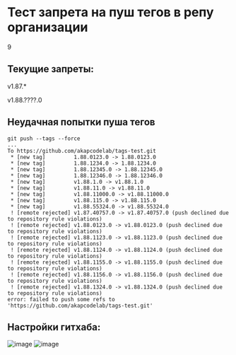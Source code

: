 # Тест запрета на пуш тегов в репу организации

9

## Текущие запреты:
v1.87.*

v1.88.????.0

## Неудачная попытки пуша тегов
```
git push --tags --force
...
To https://github.com/akapcodelab/tags-test.git
 * [new tag]         1.88.0123.0 -> 1.88.0123.0
 * [new tag]         1.88.1234.0 -> 1.88.1234.0
 * [new tag]         1.88.12345.0 -> 1.88.12345.0
 * [new tag]         1.88.12346.0 -> 1.88.12346.0
 * [new tag]         v1.88.1.0 -> v1.88.1.0
 * [new tag]         v1.88.11.0 -> v1.88.11.0
 * [new tag]         v1.88.11000.0 -> v1.88.11000.0
 * [new tag]         v1.88.115.0 -> v1.88.115.0
 * [new tag]         v1.88.55324.0 -> v1.88.55324.0
 ! [remote rejected] v1.87.40757.0 -> v1.87.40757.0 (push declined due to repository rule violations)
 ! [remote rejected] v1.88.0123.0 -> v1.88.0123.0 (push declined due to repository rule violations)
 ! [remote rejected] v1.88.1123.0 -> v1.88.1123.0 (push declined due to repository rule violations)
 ! [remote rejected] v1.88.1124.0 -> v1.88.1124.0 (push declined due to repository rule violations)
 ! [remote rejected] v1.88.1155.0 -> v1.88.1155.0 (push declined due to repository rule violations)
 ! [remote rejected] v1.88.1156.0 -> v1.88.1156.0 (push declined due to repository rule violations)
 ! [remote rejected] v1.88.1324.0 -> v1.88.1324.0 (push declined due to repository rule violations)
error: failed to push some refs to 'https://github.com/akapcodelab/tags-test.git'
```

## Настройки гитхаба:
![image](https://github.com/user-attachments/assets/006c6db4-c61e-44b1-9768-46b9ee3b9012)
![image](https://github.com/user-attachments/assets/16ed6720-8c0b-44ac-ab57-26df3b35d9e8)
